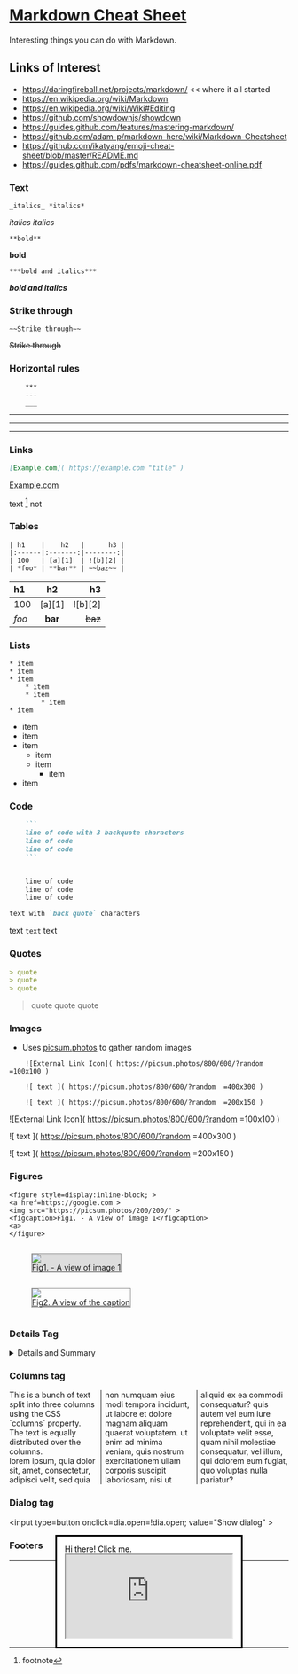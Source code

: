 # [Markdown Cheat Sheet]( #utilities/markdown-cheat-sheet.md )

Interesting things you can do with Markdown.


## Links of Interest

* https://daringfireball.net/projects/markdown/ << where it all started
* https://en.wikipedia.org/wiki/Markdown
* https://en.wikipedia.org/wiki/Wiki#Editing
* https://github.com/showdownjs/showdown
* https://guides.github.com/features/mastering-markdown/
* https://github.com/adam-p/markdown-here/wiki/Markdown-Cheatsheet
* https://github.com/ikatyang/emoji-cheat-sheet/blob/master/README.md
* https://guides.github.com/pdfs/markdown-cheatsheet-online.pdf

### Text

	_italics_ *italics*

_italics_ *italics*

	**bold**

**bold**

	***bold and italics***

***bold and italics***

### Strike through

```
~~Strike through~~
```
~~Strike through~~

### Horizontal rules

```
	***
	---
	___
```

***

---

___


### Links

``` Markdown
[Example.com]( https://example.com "title" )
```

[Example.com]( https://example.com "title" )

text [^1] not

[^1]: footnote


### Tables
```
| h1    |    h2   |      h3 |
|:------|:-------:|--------:|
| 100   | [a][1]  | ![b][2] |
| *foo* | **bar** | ~~baz~~ |
```

| h1    |    h2   |      h3 |
|:------|:-------:|--------:|
| 100   | [a][1]  | ![b][2] |
| *foo* | **bar** | ~~baz~~ |


### Lists

```
* item
* item
* item
	* item
	* item
		* item
* item
```

* item
* item
* item
	* item
	* item
		* item
* item



### Code

``` Markdown
	```
	line of code with 3 backquote characters
	line of code
	line of code
	```
```

``` Markdown

	line of code
	line of code
	line of code

```

``` Markdown
text with `back quote` characters
```
text `text` text


### Quotes

``` markdown
> quote
> quote
> quote
```

> quote
> quote
> quote


### Images

* Uses [picsum.photos]( https://picsum.photos ) to gather random images

```
	![External Link Icon]( https://picsum.photos/800/600/?random =100x100 )

	![ text ]( https://picsum.photos/800/600/?random  =400x300 )

	![ text ]( https://picsum.photos/800/600/?random  =200x150 )
```

![External Link Icon]( https://picsum.photos/800/600/?random =100x100 )

![ text ]( https://picsum.photos/800/600/?random =400x300 )

![ text ]( https://picsum.photos/800/600/?random =200x150 )


### Figures

```
<figure style=display:inline-block; >
<a href=https://google.com >
<img src="https://picsum.photos/200/200/" >
<figcaption>Fig1. - A view of image 1</figcaption>
<a>
</figure>
```

<figure style="background-color:#ddd;display:inline-block;border: 1px solid #888;" >
	<a href=https://google.com >
		<img src="https:///picsum.photos/200/200/" >
		<figcaption>Fig1. - A view of image 1</figcaption>
	<a>
</figure>

<figure style="display:inline-block;border: 1px solid #888;" >
	<a href=https://google.com >
		<img src="https://picsum.photos/200/200/" >
		<figcaption>Fig2. A view of the caption</figcaption>
	</a>
</figure>

### Details Tag


<details>

<summary>Details and Summary</summary>

Work inside Markdown
</details>

### Columns tag

<p style ="border: 0px solid #aaa; columns: 3 auto; column-rule-width: 1px;column-rule-style: solid;">
  This is a bunch of text split into three columns
  using the CSS `columns` property. The text
  is equally distributed over the columns. <br> lorem ipsum, quia dolor sit, amet, consectetur, adipisci velit, sed quia non numquam eius modi tempora incidunt, ut labore et dolore magnam aliquam quaerat voluptatem. ut enim ad minima veniam, quis nostrum exercitationem ullam corporis suscipit laboriosam, nisi ut aliquid ex ea commodi consequatur? quis autem vel eum iure reprehenderit, qui in ea voluptate velit esse, quam nihil molestiae consequatur, vel illum, qui dolorem eum fugiat, quo voluptas nulla pariatur?
</p>

### Dialog tag

<input type=button onclick=dia.open=!dia.open; value="Show dialog" >

<dialog id=dia onclick="this.open=!this.open" open>Hi there! Click me.<br><iframe src=https://example.com ></iframe></dialog>


### Footers

***

<center title="dingbat" >

# <a href=javascript:window.scrollTo(0,0); style=text-decoration:none; >❦</a>
</center>

<center title="dingbat" >
# <span onclick=window.scrollTo(0,0); style=cursor:pointer; >❦</span>
</center>

<center title="dingbat" >
## <a href=javascript:content.scrollTop=0; >❦</a>
</center>

<center title="dingbat" >
# <a href=javascript:window.scrollTop=0; style=text-decoration:none; >❦</a>
</center>
